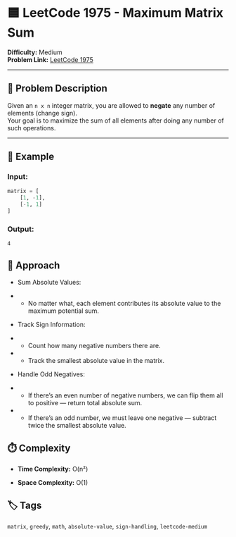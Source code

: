 # 🟦 LeetCode 1975 - Maximum Matrix Sum

**Difficulty:** Medium  
**Problem Link:** [LeetCode 1975](https://leetcode.com/problems/maximum-matrix-sum)

---

## 📘 Problem Description

Given an `n x n` integer matrix, you are allowed to **negate** any number of elements (change sign).  
Your goal is to maximize the sum of all elements after doing any number of such operations.

---

## 🧪 Example

### Input:
```python
matrix = [
    [1, -1],
    [-1, 1]
]
```

### Output:

`4`

## 🚀 Approach

- Sum Absolute Values:

- - No matter what, each element contributes its absolute value to the maximum potential sum.

- Track Sign Information:

- - Count how many negative numbers there are.

- - Track the smallest absolute value in the matrix.

- Handle Odd Negatives:

- - If there’s an even number of negative numbers, we can flip them all to positive — return total absolute sum.

- - If there’s an odd number, we must leave one negative — subtract twice the smallest absolute value.

## ⏱️ Complexity

- **Time Complexity:** O(n²)

- **Space Complexity:** O(1)

## 🏷️ Tags

`matrix`, `greedy`, `math`, `absolute-value`, `sign-handling`, `leetcode-medium`